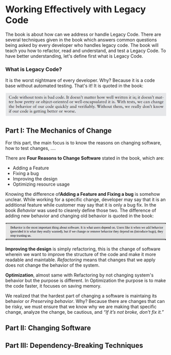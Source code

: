 # Working Effectively with Legacy Code
The book is about how can we address or handle Legacy Code. There are several techniques given in the book which answers common questions being asked by every developer who handles legacy code. The book will teach you how to refactor, read and understand, and test a Legacy Code. To have better understanding, let's define first what is Legacy Code. 

### What is Legacy Code?

It is the worst nightmare of every developer. Why? Because it is a code base without automated testing. That's it! It is quoted in the book:

<img src="images/code_without_test_quote.jpg" class="inline"/>

## Part I: The Mechanics of Change

For this part, the main focus is to know the reasons on changing software, how to test changes, ....

There are <b>Four Reasons to Change Software</b> stated in the book, which are:
<ul>
    <li>Adding a Feature</li>
    <li>Fixing a bug</li>
    <li>Improving the design</li>
    <li>Optimizing resource usage</li>
</ul>

Knowing the difference of<b>Adding a Feature and Fixing a bug</b> is somehow unclear. While working for a specific change, developer may say that it is an additional feature while customer may say that it is only a bug fix. In the book <i>Behavior</i> was used to clearely define those two. The difference of adding new behavior and changing old behavior is quoted in the book:

<img src="images/behavior_quote.jpg" class="inline"/>

<b>Improving the design</b> is simply refactoring, this is the change of software wherein we want to improve the structure of the code and make it more readable and maintable. <i>Refactoring</i> means that changes that we apply does not change the behavior of the system.

<b>Optimization</b>, almost same with Refactoring by not changing system's behavior but the purpose is different. In Optimization the purpose is to make the code faster, it focuses on saving memory.

We realized that the hardest part of changing a software is maintaing its behavior or <i>Preserving behavior</i>. Why? Because there are changes that can be risky, we must ensure that we know why we are making that specific change, analyze the change, be cautious, and <i>“If it’s not broke, don’t fix it.”</i> 


## Part II: Changing Software

## Part III: Dependency-Breaking Techniques
